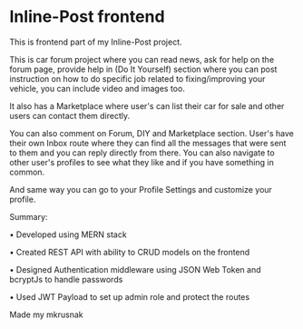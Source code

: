 # Inline-Post frontend

This is frontend part of my Inline-Post project.

This is car forum project where you can read news, ask for help on the forum page, provide help in (Do It Yourself) section where you can post instruction on how to do specific job related to fixing/improving your vehicle, you can include video and images too.

It also has a Marketplace where user's can list their car for sale and other users can contact them directly.

You can also comment on Forum, DIY and Marketplace section. User's have their own Inbox route where they can find all the messages that were sent to them 
and you can reply directly from there. You can also navigate to other user's profiles to see what they like and if you have something in common.

And same way you can go to your Profile Settings and customize your profile.

Summary:

• Developed using MERN stack

• Created REST API with ability to CRUD models on the frontend

• Designed Authentication middleware using JSON Web Token and bcryptJs to handle passwords

• Used JWT Payload to set up admin role and protect the routes

Made my mkrusnak

